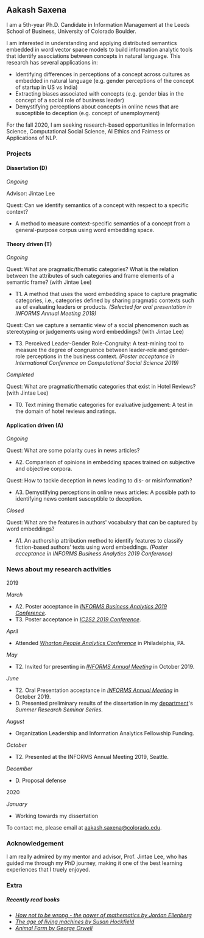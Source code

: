 ## Aakash Saxena

I am a 5th-year Ph.D. Candidate in Information Management at the Leeds School of Business, University of Colorado Boulder.

I am interested in understanding and applying distributed semantics embedded in word vector space models to build information analytic tools that identify associations between concepts in natural language. This research has several applications in:
- Identifying differences in perceptions of a concept across cultures as embedded in natural language (e.g. gender perceptions of the concept of startup in US vs India)
- Extracting biases associated with concepts (e.g. gender bias in the concept of a social role of business leader)
- Demystifying perceptions about concepts in online news that are susceptible to deception (e.g. concept of unemployment) 

For the fall 2020, I am seeking research-based opportunities in Information Science, Computational Social Science, AI Ethics and Fairness or Applications of NLP. 

### Projects

#### Dissertation (D)
_Ongoing_

Advisor: Jintae Lee

Quest: Can we identify semantics of a concept with respect to a specific context?
- A method to measure context-specific semantics of a concept from a general-purpose corpus using word embedding space.

#### Theory driven (T)
_Ongoing_

Quest: What are pragmatic/thematic categories? What is the relation between the attributes of such categories and frame elements of a semantic frame?  (with Jintae Lee)
- T1. A method that uses the word embedding space to capture pragmatic categories, i.e., categories defined by sharing pragmatic contexts such as of evaluating leaders or products. _(Selected for oral presentation in INFORMS Annual Meeting 2019)_

Quest: Can we capture a semantic view of a social phenomenon such as stereotyping or judgements using word embeddings? (with Jintae Lee)
- T3. Perceived Leader-Gender Role-Congruity: A text-mining tool to measure the degree of congruence between leader-role and gender-role perceptions in the business context. _(Poster acceptance in International Conference on Computational Social Science 2019)_

_Completed_

Quest: What are pragmatic/thematic categories that exist in Hotel Reviews? (with Jintae Lee)
- T0. Text mining thematic categories for evaluative judgement: A test in the domain of hotel reviews and ratings.

#### Application driven (A)
_Ongoing_

Quest: What are some polarity cues in news articles?
- A2. Comparison of opinions in embedding spaces trained on subjective and objective corpora.

Quest: How to tackle deception in news leading to dis- or misinformation?
- A3. Demystifying perceptions in online news articles: A possible path to identifying news content susceptible to deception. 

_Closed_

Quest: What are the features in authors' vocabulary that can be captured by word embeddings?
- A1. An authorship attribution method to identify features to classify fiction-based authors’ texts using word embeddings. _(Poster acceptance in INFORMS Business Analytics 2019 Conference)_

### News about my research activities

2019

_March_
- A2. Poster acceptance in _[INFORMS Business Analytics 2019 Conference](http://meetings2.informs.org/wordpress/analytics2019/)_.
- T3. Poster acceptance in _[IC2S2 2019 Conference](https://2019.ic2s2.org/)_.

_April_
- Attended _[Wharton People Analytics Conference](https://wpa.wharton.upenn.edu/conference/)_ in Philadelphia, PA.

_May_
- T2. Invited for presenting in _[INFORMS Annual Meeting](http://meetings2.informs.org/wordpress/seattle2019/)_ in October 2019.

_June_
- T2. Oral Presentation acceptance in _[INFORMS Annual Meeting](http://meetings2.informs.org/wordpress/seattle2019/)_ in October 2019.
- D. Presented preliminary results of the dissertation in my [department](https://www.colorado.edu/business/phd/organizational-behavior-and-information-systems)'s _Summer Research Seminar Series_.

_August_
- Organization Leadership and Information Analytics Fellowship Funding.

_October_
- T2. Presented at the INFORMS Annual Meeting 2019, Seattle.

_December_
- D. Proposal defense

2020

_January_
- Working towards my dissertation

To contact me, please email at aakash.saxena@colorado.edu.

### Acknowledgement
I am really admired by my mentor and advisor, Prof. Jintae Lee, who has guided me through my PhD journey, making it one of the best learning experiences that I truely enjoyed. 

### Extra
##### Recently read books
- _[How not to be wrong - the power of mathematics by Jordan Ellenberg](https://www.microsoft.com/en-us/research/video/how-not-to-be-wrong-the-power-of-mathematical-thinking/)_
- _[The age of living machines by Susan Hockfield](https://www.youtube.com/watch?v=27a8wpmfsiU)_
- _[Animal Farm by George Orwell](https://www.youtube.com/watch?v=-4wze-K9G3A)_
